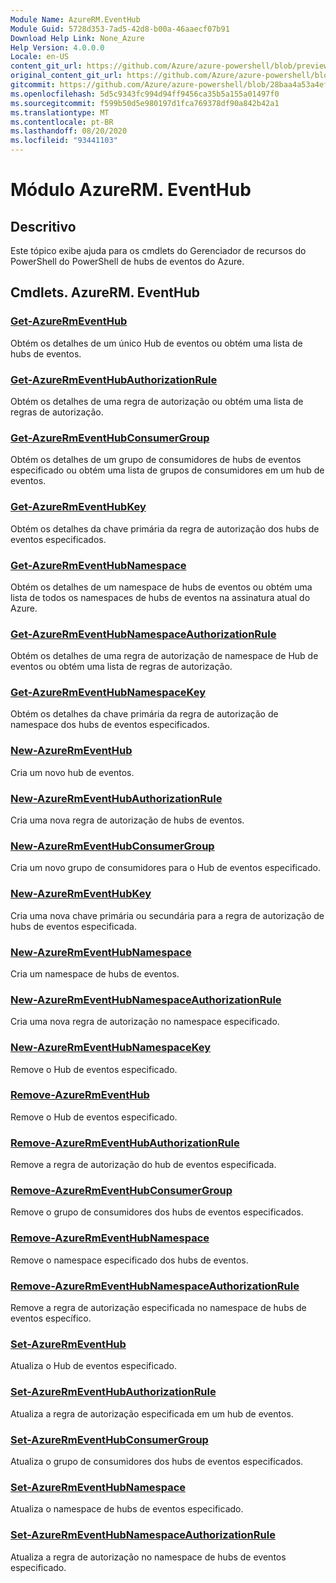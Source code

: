 ```yaml
---
Module Name: AzureRM.EventHub
Module Guid: 5728d353-7ad5-42d8-b00a-46aaecf07b91
Download Help Link: None_Azure
Help Version: 4.0.0.0
Locale: en-US
content_git_url: https://github.com/Azure/azure-powershell/blob/preview/src/ResourceManager/EventHub/Commands.EventHub/help/AzureRM.EventHub.md
original_content_git_url: https://github.com/Azure/azure-powershell/blob/preview/src/ResourceManager/EventHub/Commands.EventHub/help/AzureRM.EventHub.md
gitcommit: https://github.com/Azure/azure-powershell/blob/28baa4a53a4efceb1197c032a8db08e199f0858d
ms.openlocfilehash: 5d5c9343fc994d94ff9456ca35b5a155a01497f0
ms.sourcegitcommit: f599b50d5e980197d1fca769378df90a842b42a1
ms.translationtype: MT
ms.contentlocale: pt-BR
ms.lasthandoff: 08/20/2020
ms.locfileid: "93441103"
---
```

# Módulo AzureRM. EventHub
## Descritivo
Este tópico exibe ajuda para os cmdlets do Gerenciador de recursos do PowerShell do PowerShell de hubs de eventos do Azure.

## Cmdlets. AzureRM. EventHub
### [Get-AzureRmEventHub](Get-AzureRmEventHub.md)
Obtém os detalhes de um único Hub de eventos ou obtém uma lista de hubs de eventos.

### [Get-AzureRmEventHubAuthorizationRule](Get-AzureRmEventHubAuthorizationRule.md)
Obtém os detalhes de uma regra de autorização ou obtém uma lista de regras de autorização.

### [Get-AzureRmEventHubConsumerGroup](Get-AzureRmEventHubConsumerGroup.md)
Obtém os detalhes de um grupo de consumidores de hubs de eventos especificado ou obtém uma lista de grupos de consumidores em um hub de eventos.

### [Get-AzureRmEventHubKey](Get-AzureRmEventHubKey.md)
Obtém os detalhes da chave primária da regra de autorização dos hubs de eventos especificados.

### [Get-AzureRmEventHubNamespace](Get-AzureRmEventHubNamespace.md)
Obtém os detalhes de um namespace de hubs de eventos ou obtém uma lista de todos os namespaces de hubs de eventos na assinatura atual do Azure.

### [Get-AzureRmEventHubNamespaceAuthorizationRule](Get-AzureRmEventHubNamespaceAuthorizationRule.md)
Obtém os detalhes de uma regra de autorização de namespace de Hub de eventos ou obtém uma lista de regras de autorização.

### [Get-AzureRmEventHubNamespaceKey](Get-AzureRmEventHubNamespaceKey.md)
Obtém os detalhes da chave primária da regra de autorização de namespace dos hubs de eventos especificados.

### [New-AzureRmEventHub](New-AzureRmEventHub.md)
Cria um novo hub de eventos.

### [New-AzureRmEventHubAuthorizationRule](New-AzureRmEventHubAuthorizationRule.md)
Cria uma nova regra de autorização de hubs de eventos.

### [New-AzureRmEventHubConsumerGroup](New-AzureRmEventHubConsumerGroup.md)
Cria um novo grupo de consumidores para o Hub de eventos especificado.

### [New-AzureRmEventHubKey](New-AzureRmEventHubKey.md)
Cria uma nova chave primária ou secundária para a regra de autorização de hubs de eventos especificada.

### [New-AzureRmEventHubNamespace](New-AzureRmEventHubNamespace.md)
Cria um namespace de hubs de eventos.

### [New-AzureRmEventHubNamespaceAuthorizationRule](New-AzureRmEventHubNamespaceAuthorizationRule.md)
Cria uma nova regra de autorização no namespace especificado.

### [New-AzureRmEventHubNamespaceKey](New-AzureRmEventHubNamespaceKey.md)
Remove o Hub de eventos especificado.

### [Remove-AzureRmEventHub](Remove-AzureRmEventHub.md)
Remove o Hub de eventos especificado.

### [Remove-AzureRmEventHubAuthorizationRule](Remove-AzureRmEventHubAuthorizationRule.md)
Remove a regra de autorização do hub de eventos especificada.

### [Remove-AzureRmEventHubConsumerGroup](Remove-AzureRmEventHubConsumerGroup.md)
Remove o grupo de consumidores dos hubs de eventos especificados.

### [Remove-AzureRmEventHubNamespace](Remove-AzureRmEventHubNamespace.md)
Remove o namespace especificado dos hubs de eventos.

### [Remove-AzureRmEventHubNamespaceAuthorizationRule](Remove-AzureRmEventHubNamespaceAuthorizationRule.md)
Remove a regra de autorização especificada no namespace de hubs de eventos específico.

### [Set-AzureRmEventHub](Set-AzureRmEventHub.md)
Atualiza o Hub de eventos especificado.

### [Set-AzureRmEventHubAuthorizationRule](Set-AzureRmEventHubAuthorizationRule.md)
Atualiza a regra de autorização especificada em um hub de eventos.

### [Set-AzureRmEventHubConsumerGroup](Set-AzureRmEventHubConsumerGroup.md)
Atualiza o grupo de consumidores dos hubs de eventos especificados.

### [Set-AzureRmEventHubNamespace](Set-AzureRmEventHubNamespace.md)
Atualiza o namespace de hubs de eventos especificado.

### [Set-AzureRmEventHubNamespaceAuthorizationRule](Set-AzureRmEventHubNamespaceAuthorizationRule.md)
Atualiza a regra de autorização no namespace de hubs de eventos especificado.
